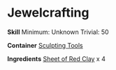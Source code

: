 <!-- TITLE: Red Clay Boots -->
<!-- SUBTITLE:  -->
# Jewelcrafting
**Skill**
Minimum: Unknown
Trivial: 50

**Container**
[Sculpting Tools](sculpting-tools)

**Ingredients**
[Sheet of Red Clay](sheet-of-red-clay) x 4